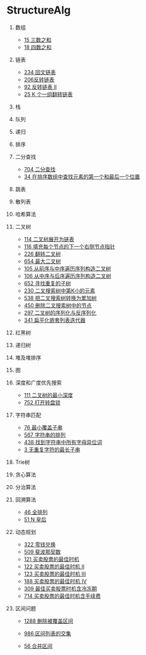 # StructureAlg

1. 数组

   * [15 三数之和](https://leetcode-cn.com/problems/3sum/)
   * [18 四数之和](https://leetcode-cn.com/problems/4sum/)

2. 链表

   * [234 回文链表](https://leetcode-cn.com/problems/palindrome-linked-list/)
   * [206反转链表](https://leetcode-cn.com/problems/reverse-linked-list/)
   * [92 反转链表 II](https://leetcode-cn.com/problems/reverse-linked-list-ii/)
   * [25 K 个一组翻转链表](https://leetcode-cn.com/problems/reverse-nodes-in-k-group/)

3. 栈

4. 队列

5. 递归

6. 排序

7. 二分查找
   * [704 二分查找](https://leetcode-cn.com/problems/binary-search/)
   * [34 在排序数组中查找元素的第一个和最后一个位置](https://leetcode-cn.com/problems/find-first-and-last-position-of-element-in-sorted-array/)

8. 跳表

9. 散列表

10. 哈希算法

11. 二叉树

    * [114 二叉树展开为链表](https://leetcode-cn.com/problems/flatten-binary-tree-to-linked-list/)
    * [116 填充每个节点的下一个右侧节点指针](https://leetcode-cn.com/problems/populating-next-right-pointers-in-each-node/)
    * [226 翻转二叉树](https://leetcode-cn.com/problems/invert-binary-tree/)
    * [654 最大二叉树](https://leetcode-cn.com/problems/maximum-binary-tree/)
    * [105 从前序与中序遍历序列构造二叉树](https://leetcode-cn.com/problems/construct-binary-tree-from-preorder-and-inorder-traversal/)
    * [106 从中序与后序遍历序列构造二叉树](https://leetcode-cn.com/problems/construct-binary-tree-from-inorder-and-postorder-traversal/)
    * [652 寻找重复的子树](https://leetcode-cn.com/problems/find-duplicate-subtrees/)
    * [230 二叉搜索树中第K小的元素](https://leetcode-cn.com/problems/kth-smallest-element-in-a-bst/)
    * [538 把二叉搜索树转换为累加树](https://leetcode-cn.com/problems/convert-bst-to-greater-tree/)
    * [450 删除二叉搜索树中的节点](https://leetcode-cn.com/problems/delete-node-in-a-bst/)
    * [297 二叉树的序列化与反序列化](https://leetcode-cn.com/problems/serialize-and-deserialize-binary-tree/)
    * [341 扁平化嵌套列表迭代器](https://leetcode-cn.com/problems/flatten-nested-list-iterator/)

12. 红黑树

13. 递归树

14. 堆及堆排序

15. 图

16. 深度和广度优先搜索
    * [111 二叉树的最小深度](https://leetcode-cn.com/problems/minimum-depth-of-binary-tree/)
    * [752 打开转盘锁](https://leetcode-cn.com/problems/open-the-lock/)

17. 字符串匹配
    * [76 最小覆盖子串](https://leetcode-cn.com/problems/minimum-window-substring/)
    * [567 字符串的排列](https://leetcode-cn.com/problems/permutation-in-string/)
    * [438 找到字符串中所有字母异位词](https://leetcode-cn.com/problems/find-all-anagrams-in-a-string/)
    * [3 无重复字符的最长子串](https://leetcode-cn.com/problems/longest-substring-without-repeating-characters/)

18. Trie树

19. 贪心算法

20. 分治算法

21. 回溯算法
    * [46 全排列](https://leetcode-cn.com/problems/permutations/)
    * [ 51 N 皇后](https://leetcode-cn.com/problems/n-queens/)

22. 动态规划
    * [322 零钱兑换](https://leetcode-cn.com/problems/coin-change/)
    * [509 斐波那契数](https://leetcode-cn.com/problems/fibonacci-number/)
    * [121 买卖股票的最佳时机](https://leetcode-cn.com/problems/best-time-to-buy-and-sell-stock/)
    * [122 买卖股票的最佳时机 II](https://leetcode-cn.com/problems/best-time-to-buy-and-sell-stock-ii/)
    * [123 买卖股票的最佳时机 III](https://leetcode-cn.com/problems/best-time-to-buy-and-sell-stock-iii/)
    * [188 买卖股票的最佳时机 IV](https://leetcode-cn.com/problems/best-time-to-buy-and-sell-stock-iv/)
    * [309 最佳买卖股票时机含冷冻期](https://leetcode-cn.com/problems/best-time-to-buy-and-sell-stock-with-cooldown/)
    * [714 买卖股票的最佳时机含手续费](https://leetcode-cn.com/problems/best-time-to-buy-and-sell-stock-with-transaction-fee/)

23. 区间问题

    * [1288 删除被覆盖区间](https://leetcode-cn.com/problems/remove-covered-intervals/)

    * [986 区间列表的交集](https://leetcode-cn.com/problems/interval-list-intersections/)
    * [56 合并区间](https://leetcode-cn.com/problems/merge-intervals/)

